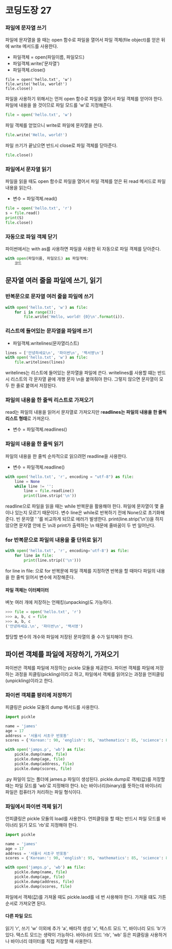 # 코딩도장 27

### 파일에 문자열 쓰기

파일에 문자열을 쓸 때는 open 함수로 파일을 열어서 파일 객체(file object)를 얻은 뒤에 write 메서드를 사용한다.

- 파일객체 = open(파일이름, 파일모드)
- 파일객체.write('문자열')
- 파일객체.close()

```
file = open('hello.txt', 'w')
file.write('hello, world!')
file.close()
```

파일을 사용하기 위해서는 먼저 open 함수로 파일을 열어서 파일 객체를 얻어야 한다. 파일에 내용을 쓸 것이므로 파일 모드를 'w'로 지정해준다.

```python
file = open('hello.txt', 'w')
```

파일 객체를 얻었으니 write로 파일에 문자열을 쓴다.

```python
file.write('Hello, world!')
```

파일 쓰기가 끝났으면 반드시  close로 파일 객체를 닫아준다.

```python
file.close()
```



### 파일에서 문자열 읽기

파일을 읽을 때도 open 함수로 파일을 열어서 파일 객체를 얻은 뒤 read 메서드로 파일 내용을 읽는다.

- 변수 = 파일객체.read()

```python
file = open('hello.txt', 'r')
s = file.read()
print(S)
file.close()
```



### 자동으로 파일 객체 닫기

파이썬에서는 with as를 사용하면 파일을 사용한 뒤 자동으로 파일 객체를 닫아준다.

```python
with open(파일이름, 파일모드) as 파일객체:
	코드
```







## 문자열 여러 줄을 파일에 쓰기, 읽기

### 반복문으로 문자열 여러 줄을 파일에 쓰기

```python
with open('hello.txt', 'w') as file:
	for i in range(3):
		file.write('Hello, world! {0}\n'.format(i)).
```





### 리스트에 들어있는 문자열을 파일에 쓰기

- 파일객체.writelines(문자열리스트)

```python
lines = ['안녕하세요\n', '파이썬\n', '백서영\n']
with open('hello.txt', 'w') as file:
    file.writelines(lines)
```

writelines는 리스트에 들어있는 문자열을 파일에 쓴다. writelines를 사용할 떄는 반드시 리스트의 각 문자열 끝에 개행 문자 \n을 붙여줘야 한다. 그렇지 않으면 문자열이 모두 한 줄로 붙여서 저장된다.





### 파일의 내용을 한 줄씩 리스트로 가져오기

read는 파일의 내용을 읽어서 문자열로 가져오지만 r**eadlines는 파일의 내용을 한 줄씩 리스트 형태**로 가져온다.

- 변수 = 파일객체.readlines()





### 파일의 내용을 한 줄씩 읽기

파일의 내용을 한 줄씩 순차적으로 읽으려먼 readline을 사용한다.

- 변수 = 파일객체.readline()

```python
with open('hello.txt', 'r', encoding = "utf-8") as file:
    line = None
    while line != '':
        line = file.readline()
        print(line.strip('\n'))
```

readline으로 파일을 읽을 때는 while 반복문을 활용해야 한다. 파일에 문자열이 몇 줄이나 있는지 모르기 때문이다. 변수 line은 while로 반복하기 전에 None으로 초기화해준다. 빈 문자열 ' '를 비교하게 되므로 에러가 발생한다. print(line.strip('\n'))을 하지 않으면 문자열 안에 든 \n과 print가 출력하는 \n 때문에 줄바꿈이 두 번 일어난다.





### for 반복문으로 파일의 내용을 줄 단위로 읽기

```python
with open('hello.txt', 'r', encoding='utf-8') as file:
    for line in file:
        print(line.strip(('\n')))
```

for line in file: 으로 for 반복문에 파일 객체를 지정하면 반복을 할 때마다 파일의 내용을 한 줄씩 읽어서 변수에 저장해준다.



#### 파일 객체는 이터페이터

벼눗 여러 개에 저장하는 언패킹(unpacking)도 가능하다.

```python
>>> file = open('hello.txt', 'r')
>>> a, b, c = file
>>> a, b, c
('안녕하세요.\n', '파이썬\n', '백서영')
```

할당할 변수의 개수와 파일에 저장된 문자열의 줄 수가 일치해야 한다.







## 파이썬 객체를 파일에 저장하기, 가져오기

파이썬은 객체를 파일에 저장하는 pickle 모듈을 제공한다. 파이썬 객체를 파일에 저장하는 과정을 피클링(pickling)이라고 하고, 파일에서 객체를 읽어오는 과정을 언피클링(unpickling)이라고 한다.





### 파이썬 객체를 팡리에 저장하기

피클링은 pickle 모듈의 dump 메서드를 사용한다.

```python
import pickle

name = 'james'
age = 17
address = '서울시 서초구 반포동'
scores = {'Korean:': 90, 'english': 95, 'mathematics': 85, 'science': 82}

with open('jamps.p', 'wb') as file:
    pickle.dump(name, file)
    pickle.dump(age, file)
    pickle.dump(address, file)
    pickle.dump(scores, file)
```

.py 파일이 있는 폴더에 james.p 파일이 생성된다. pickle.dump로 객체(값)를 저장할 때는 파일 모드를 'wb'로 지정해야 한다. b는 바이너리(binary)를 뜻하는데 바이너리 파일은 컴퓨터가 처리하는 파일 형식이다.





### 파일에서 파이썬 객체 읽기

언피클링은 pickle 모듈의 load를 사용한다. 언피클링을 할 때는 반드시 파일 모드를 바이너리 읽기 모드 'rb'로 지정해야 한다.

```python
import pickle

name = 'james'
age = 17
address = '서울시 서초구 반포동'
scores = {'Korean:': 90, 'english': 95, 'mathematics': 85, 'science': 82}

with open('jamps.p', 'wb') as file:
    pickle.dump(name, file)
    pickle.dump(age, file)
    pickle.dump(address, file)
    pickle.dump(scores, file)
```

파일에서 객체(값)를 가져올 때도 pickle.laod를 네 번 사용해야 한다. 가져올 떄도 가튼 순서로 가져오면 된다.





#### 다른 파일 모드

읽기 'r', 쓰기 'w' 이외에 추가 'a', 배타적 생성 'x', 텍스트 모드 't', 바이너리 모드 'b'가 있다. 택스트 모드는 생략이 가능하다. 바이너리 모드 'rb', 'wb' 등은 피클링을 사용하거나 바이너리 데이터를 직접 저장할 때 사용한다.